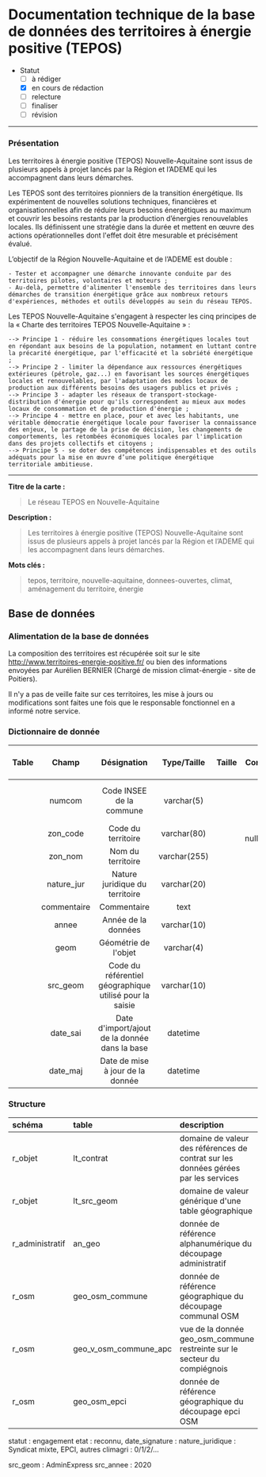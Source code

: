 # Documentation technique de la base de données des territoires à énergie positive (TEPOS)

* Statut
  - [ ] à rédiger
  - [x] en cours de rédaction
  - [ ] relecture
  - [ ] finaliser
  - [ ] révision

----


### Présentation 
Les territoires à énergie positive (TEPOS) Nouvelle-Aquitaine sont issus de plusieurs appels à projet lancés par la Région et l’ADEME qui les accompagnent dans leurs démarches.

Les TEPOS sont des territoires pionniers de la transition énergétique. Ils expérimentent de nouvelles solutions techniques, financières et organisationnelles afin de réduire leurs besoins énergétiques au maximum et couvrir les besoins restants par la production d’énergies renouvelables locales. Ils définissent une stratégie dans la durée et mettent en œuvre des actions opérationnelles dont l'effet doit être mesurable et précisément évalué.

L’objectif de la Région Nouvelle-Aquitaine et de l’ADEME est double :

    - Tester et accompagner une démarche innovante conduite par des territoires pilotes, volontaires et moteurs ;
    - Au-delà, permettre d'alimenter l'ensemble des territoires dans leurs démarches de transition énergétique grâce aux nombreux retours d'expériences, méthodes et outils développés au sein du réseau TEPOS.
       

Les TEPOS Nouvelle-Aquitaine s'engagent à respecter les cinq principes de la « Charte des territoires TEPOS Nouvelle-Aquitaine » :

    --> Principe 1 - réduire les consommations énergétiques locales tout en répondant aux besoins de la population, notamment en luttant contre la précarité énergétique, par l'efficacité et la sobriété énergétique ;
    --> Principe 2 - limiter la dépendance aux ressources énergétiques extérieures (pétrole, gaz...) en favorisant les sources énergétiques locales et renouvelables, par l'adaptation des modes locaux de production aux différents besoins des usagers publics et privés ;
    --> Principe 3 - adapter les réseaux de transport-stockage-distribution d'énergie pour qu'ils correspondent au mieux aux modes locaux de consommation et de production d'énergie ;
    --> Principe 4 - mettre en place, pour et avec les habitants, une véritable démocratie énergétique locale pour favoriser la connaissance des enjeux, le partage de la prise de décision, les changements de comportements, les retombées économiques locales par l'implication dans des projets collectifs et citoyens ;
    --> Principe 5 - se doter des compétences indispensables et des outils adéquats pour la mise en œuvre d’une politique énergétique territoriale ambitieuse.

----

**Titre de la carte :**<br>
>Le réseau TEPOS en Nouvelle-Aquitaine

**Description :**<br>
>Les territoires à énergie positive (TEPOS) Nouvelle-Aquitaine sont issus de plusieurs appels à projet lancés par la Région et l’ADEME qui les accompagnent dans leurs démarches.

**Mots clés :**<br>
>tepos, territoire, nouvelle-aquitaine, donnees-ouvertes, climat, aménagement du territoire, énergie



## Base de données

### Alimentation de la base de données

La composition des territoires est récupérée soit sur le site http://www.territoires-energie-positive.fr/ ou bien des informations envoyées par Aurélien BERNIER (Chargé de mission climat-énergie - site de Poitiers).

Il n'y a pas de veille faite sur ces territoires, les mise à jours ou modifications sont faites une fois que le responsable fonctionnel en a informé notre service.


### Dictionnaire de donnée
| Table | Champ | Désignation | Type/Taille | Taille | Contrainte | Règle de calcul | Clé étrangère | Commentaire |
| :--: | :--: | :--: | :--: | :--: | :--: | :--: | :--: | :--: |
|  | numcom | Code INSEE de la commune | varchar(5) |  |  | numcom | numcom de la table d'appartenance des communes |
|  | zon_code | Code du territoire | varchar(80) |  | not null/unique |  |  |
|  | zon_nom | Nom du territoire | varchar(255) |  |  |  |  |
|  | nature_jur | Nature juridique du territoire | varchar(20) |  |  |  |  |
|  | commentaire | Commentaire | text |  |  |  |  |
|  | annee | Année de la données | varchar(10) |  |  |  |  |
|  | geom | Géométrie de l'objet | varchar(4) |  |  |  |  |
|  | src_geom | Code du référentiel géographique utilisé pour la saisie  | varchar(10) |  |  |  | référence à la table de valeur lt_src_geom |
|  | date_sai | Date d'import/ajout de la donnée dans la base | datetime |  |  |  |  |
|  | date_maj | Date de mise à jour de la donnée | datetime |  |  |  |  |


### Structure
|schéma | table | description | usage |
|:---|:---|:---|:---|   
|r_objet|lt_contrat|domaine de valeur des références de contrat sur les données gérées par les services|Gestion des accès aux prestataires|
|r_objet|lt_src_geom|domaine de valeur générique d'une table géographique|source du positionnement du PEI|
|r_administratif|an_geo|donnée de référence alphanumérique du découpage administratif |jointure insee commune<>siret epci|
|r_osm|geo_osm_commune|donnée de référence géographique du découpage communal OSM|nom de la commune|
|r_osm|geo_v_osm_commune_apc|vue de la donnée geo_osm_commune restreinte sur le secteur du compiégnois|insee + controle de saisie PEI à l'intérieur de ce périmètre|
|r_osm|geo_osm_epci|donnée de référence géographique du découpage epci OSM|nom de l'EPCI|



statut : engagement
etat : reconnu, 
date_signature : 
nature_juridique : Syndicat mixte, EPCI, autres
climagri : 0/1/2/...

src_geom : AdminExpress
src_annee : 2020


